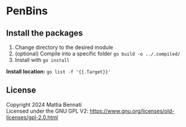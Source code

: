 # PenBins

## Install the packages
1. Change directory to the desired module
2. (optional) Compile into a specific folder `go build -o ../.compiled/` 
3. Install with `go install`  
  
**Install location:** `go list -f '{{.Target}}'`

## License
Copyright 2024 Mattia Bennati  
Licensed under the GNU GPL V2: https://www.gnu.org/licenses/old-licenses/gpl-2.0.html
